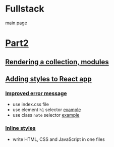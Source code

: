 
# Fullstack

[main page](https://fullstackopen.com/)

# [Part2](https://fullstackopen.com/en/part2)

## [Rendering a collection, modules](https://fullstackopen.com/en/part2/rendering_a_collection_modules)

## [Adding styles to React app](https://fullstackopen.com/en/part2/adding_styles_to_react_app)

### [Improved error message](https://fullstackopen.com/en/part2/adding_styles_to_react_app#improved-error-message)

- use index.css file
- use element `h1` selector [example](./test/src/index.css)
- use class `note` selector [example](./test/src/components/Footer.js)

### [Inline styles](https://fullstackopen.com/en/part2/adding_styles_to_react_app#inline-styles)

- write HTML, CSS and JavaScript in one files
